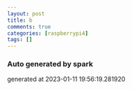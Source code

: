 ```yaml
---
layout: post
title: b
comments: true
categories: [raspberrypi4]
tags: []
---
```


### Auto generated by spark
generated at 2023-01-11 19:56:19.281920
